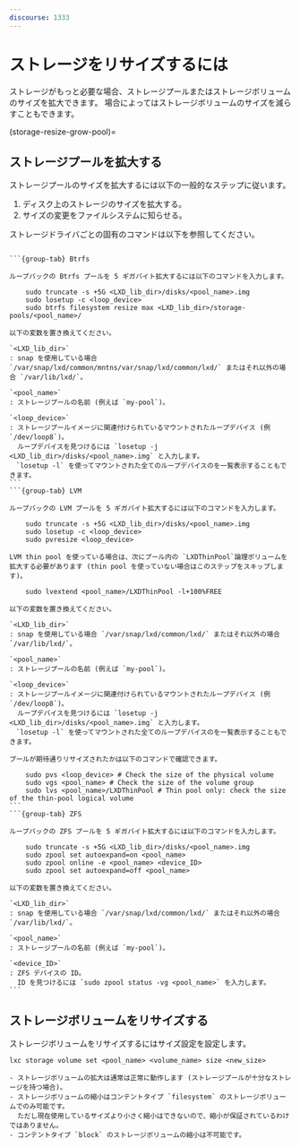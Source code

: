 ```yaml
---
discourse: 1333
---
```


# ストレージをリサイズするには

ストレージがもっと必要な場合、ストレージプールまたはストレージボリュームのサイズを拡大できます。
場合によってはストレージボリュームのサイズを減らすこともできます。

(storage-resize-grow-pool)=
## ストレージプールを拡大する

ストレージプールのサイズを拡大するには以下の一般的なステップに従います。

1. ディスク上のストレージのサイズを拡大する。
1. サイズの変更をファイルシステムに知らせる。

ストレージドライバごとの固有のコマンドは以下を参照してください。

````{tabs}

```{group-tab} Btrfs

ループバックの Btrfs プールを 5 ギガバイト拡大するには以下のコマンドを入力します。

    sudo truncate -s +5G <LXD_lib_dir>/disks/<pool_name>.img
    sudo losetup -c <loop_device>
    sudo btrfs filesystem resize max <LXD_lib_dir>/storage-pools/<pool_name>/

以下の変数を置き換えてください。

`<LXD_lib_dir>`
: snap を使用している場合 `/var/snap/lxd/common/mntns/var/snap/lxd/common/lxd/` またはそれ以外の場合 `/var/lib/lxd/`。

`<pool_name>`
: ストレージプールの名前 (例えば `my-pool`)。

`<loop_device>`
: ストレージプールイメージに関連付けられているマウントされたループデバイス (例 `/dev/loop8`)。
  ループデバイスを見つけるには `losetup -j <LXD_lib_dir>/disks/<pool_name>.img` と入力します。
　`losetup -l` を使ってマウントされた全てのループデバイスのを一覧表示することもできます。
```
```{group-tab} LVM

ループバックの LVM プールを 5 ギガバイト拡大するには以下のコマンドを入力します。

    sudo truncate -s +5G <LXD_lib_dir>/disks/<pool_name>.img
    sudo losetup -c <loop_device>
    sudo pvresize <loop_device>

LVM thin pool を使っている場合は、次にプール内の `LXDThinPool`論理ボリュームを拡大する必要があります (thin pool を使っていない場合はこのステップをスキップします)。

    sudo lvextend <pool_name>/LXDThinPool -l+100%FREE

以下の変数を置き換えてください。

`<LXD_lib_dir>`
: snap を使用している場合 `/var/snap/lxd/common/lxd/` またはそれ以外の場合 `/var/lib/lxd/`。

`<pool_name>`
: ストレージプールの名前 (例えば `my-pool`)。

`<loop_device>`
: ストレージプールイメージに関連付けられているマウントされたループデバイス (例 `/dev/loop8`)。
  ループデバイスを見つけるには `losetup -j <LXD_lib_dir>/disks/<pool_name>.img` と入力します。
　`losetup -l` を使ってマウントされた全てのループデバイスのを一覧表示することもできます。

プールが期待通りリサイズされたかは以下のコマンドで確認できます。

    sudo pvs <loop_device> # Check the size of the physical volume
    sudo vgs <pool_name> # Check the size of the volume group
    sudo lvs <pool_name>/LXDThinPool # Thin pool only: check the size of the thin-pool logical volume
```
```{group-tab} ZFS

ループバックの ZFS プールを 5 ギガバイト拡大するには以下のコマンドを入力します。

    sudo truncate -s +5G <LXD_lib_dir>/disks/<pool_name>.img
    sudo zpool set autoexpand=on <pool_name>
    sudo zpool online -e <pool_name> <device_ID>
    sudo zpool set autoexpand=off <pool_name>

以下の変数を置き換えてください。

`<LXD_lib_dir>`
: snap を使用している場合 `/var/snap/lxd/common/lxd/` またはそれ以外の場合 `/var/lib/lxd/`。

`<pool_name>`
: ストレージプールの名前 (例えば `my-pool`)。

`<device_ID>`
: ZFS デバイスの ID。
  ID を見つけるには `sudo zpool status -vg <pool_name>` を入力します。
```

````

## ストレージボリュームをリサイズする

ストレージボリュームをリサイズするにはサイズ設定を設定します。

    lxc storage volume set <pool_name> <volume_name> size <new_size>

```{important}
- ストレージボリュームの拡大は通常は正常に動作します (ストレージプールが十分なストレージを持つ場合)。
- ストレージボリュームの縮小はコンテントタイプ `filesystem` のストレージボリュームでのみ可能です。
  ただし現在使用しているサイズより小さく縮小はできないので、縮小が保証されているわけではありません。
- コンテントタイプ `block` のストレージボリュームの縮小は不可能です。

```
